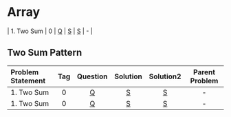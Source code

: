 # Array

| 1. Two Sum        |  0  | [Q](https://leetcode.com/problems/two-sum/) | [S](https://github.com/aatman-24/DSA/blob/main/LeetCode/Easy/1.%20Two%20Sum.cpp) | [S](https://github.com/aatman-24/DSA/blob/main/LeetCode/Easy/1.%20Two%20Sum.cpp) |       -        |

## Two Sum Pattern
| Problem Statement | Tag |                  Question                   |                                     Solution                                     |                                    Solution2                                     | Parent Problem |
|:------------------|:---:|:-------------------------------------------:|:--------------------------------------------------------------------------------:|:--------------------------------------------------------------------------------:|:--------------:|
| 1. Two Sum        |  0  | [Q](https://leetcode.com/problems/two-sum/) | [S](https://github.com/aatman-24/DSA/blob/main/LeetCode/Easy/1.%20Two%20Sum.cpp) | [S](https://github.com/aatman-24/DSA/blob/main/LeetCode/Easy/1.%20Two%20Sum.cpp) |       -        |
| 1. Two Sum        |  0  | [Q](https://leetcode.com/problems/two-sum/) | [S](https://github.com/aatman-24/DSA/blob/main/LeetCode/Easy/1.%20Two%20Sum.cpp) | [S](https://github.com/aatman-24/DSA/blob/main/LeetCode/Easy/1.%20Two%20Sum.cpp) |       -        |
